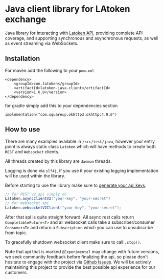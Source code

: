 # Java client library for LAtoken exchange

Java library for interacting with [Latoken API](https://api.latoken.com/doc), providing complete API coverage, and supporting synchronous and asynchronous requests, as well as event streaming via WebSockets.

## Installation

For maven add the following to your `pom.xml`

```
<dependency>
    <groupId>com.latoken</groupId>
    <artifactId>latoken-java-client</artifactId>
    <version>1.0.0</version>
</dependency>
```

for gradle simply add this to your dependencies section

```
implementation("com.squareup.okhttp3:okhttp:4.9.0")
```

## How to use

There are many examples available in `/src/test/java`, however your entry point is always static class `Latoken` which will have methods to create both `REST` and `Websocket` clients.

All threads created by this library are `daemon` threads.

Logging is done via `slf4j`, if you use it your existing logging implementation will be used within the library.

Before starting to use the library make sure to [generate your api keys](https://latoken.com/account/apikeys).

```Java
// for REST v2 api simply do
Latoken.asyncClientV2("your-key", "your-secret")
// for Websocket api
Latoken.websocketV2Client("your-key", "your-secret");
```
After that api is quite straight forward. All async rest calls return `CompletableFuture<T>` and all websocket calls take a subscriber/consumer `Consumer<T>` and return a `Subscription` which you can use to unsubscribe from topic.

To gracefully shutdown websocket client make sure to call `.stop()`.

Note that api that is marked `@Experimental` may change with future versions, we seek community feedback before finalizing the api, so please don't hesitate to engage with the project via [Github Issues](https://github.com/LATOKEN/latoken-java-client/issues). We will be actively maintaining this project to provide the best possible api experience for our customers.



